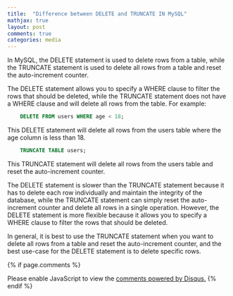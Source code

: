 ```yaml
---
title:  "Difference between DELETE and TRUNCATE IN MySQL"
mathjax: true
layout: post
comments: true
categories: media
---
```


In MySQL, the DELETE statement is used to delete rows from a table, while the TRUNCATE statement is used to delete all rows from a table and reset the auto-increment counter.

The DELETE statement allows you to specify a WHERE clause to filter the rows that should be deleted, while the TRUNCATE statement does not have a WHERE clause and will delete all rows from the table. For example:

```sql
    DELETE FROM users WHERE age < 18;

```

This DELETE statement will delete all rows from the users table where the age column is less than 18.

```sql
    TRUNCATE TABLE users;
```
This TRUNCATE statement will delete all rows from the users table and reset the auto-increment counter.

The DELETE statement is slower than the TRUNCATE statement because it has to delete each row individually and maintain the integrity of the database, while the TRUNCATE statement can simply reset the auto-increment counter and delete all rows in a single operation. However, the DELETE statement is more flexible because it allows you to specify a WHERE clause to filter the rows that should be deleted.

In general, it is best to use the TRUNCATE statement when you want to delete all rows from a table and reset the auto-increment counter, and the best use-case for the DELETE statement is to delete specific rows.

{% if page.comments %}
<div id="disqus_thread"></div>
<script>
    /**
    *  RECOMMENDED CONFIGURATION VARIABLES: EDIT AND UNCOMMENT THE SECTION BELOW TO INSERT DYNAMIC VALUES FROM YOUR PLATFORM OR CMS.
    *  LEARN WHY DEFINING THESE VARIABLES IS IMPORTANT: https://disqus.com/admin/universalcode/#configuration-variables    */
    /*
    var disqus_config = function () {
    this.page.url = PAGE_URL;  // Replace PAGE_URL with your page's canonical URL variable
    this.page.identifier = PAGE_IDENTIFIER; // Replace PAGE_IDENTIFIER with your page's unique identifier variable
    };
    */
    (function() { // DON'T EDIT BELOW THIS LINE
    var d = document, s = d.createElement('script');
    s.src = 'https://EXAMPLE.disqus.com/embed.js';
    s.setAttribute('data-timestamp', +new Date());
    (d.head || d.body).appendChild(s);
    })();
</script>
<noscript>Please enable JavaScript to view the <a href="https://disqus.com/?ref_noscript">comments powered by Disqus.</a></noscript>
{% endif %}